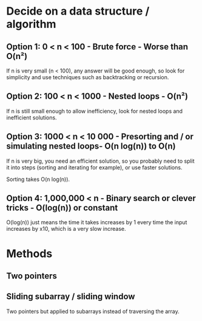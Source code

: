 # Decide on a data structure / algorithm

## Option 1: 0 < n < 100 - Brute force - Worse than O(n²)

If n is very small (n < 100), any answer will be good enough, so look for simplicity and use techniques such as backtracking or recursion.

## Option 2: 100 < n < 1000 - Nested loops - O(n²)

If n is still small enough to allow inefficiency, look for nested loops and inefficient solutions.

## Option 3: 1000 < n < 10 000 - Presorting and / or simulating nested loops- O(n log(n)) to O(n)

If n is very big, you need an efficient solution, so you probably need to split it into steps (sorting and iterating for example), or use faster solutions.

Sorting takes O(n log(n)).

## Option 4: 1,000,000 < n - Binary search or clever tricks - O(log(n)) or constant

O(log(n)) just means the time it takes increases by 1 every time the input increases by x10, which is a very slow increase.

# Methods

## Two pointers

## Sliding subarray / sliding window

Two pointers but applied to subarrays instead of traversing the array.
